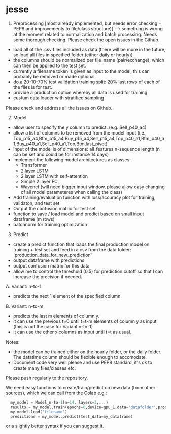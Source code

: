 # jesse


1. Preprocessing [most already implemented, but needs error checking + PEP8 and improvements to file/class structure)] --> something is wrong at the moment related to normalization and batch processing. Needs some thorough checking. Please check the open issues in the Github.

- load all of the .csv files included as data (there will be more in the future, so load all files in specified folder (either daily or hourly))
- the columns should be normalized per file_name (pair/exchange), which can then be applied to the test set. 
- currently a filename token is given as input to the model, this can probably be removed or made optional. 
- do a 20-10-70% test validation training split: 20% last rows of each of the files is for test. 
- provide a production option whereby all data is used for training
- custum data loader with stratified sampling

Please check and address all the issues on Github. 

2. Model

- allow user to specify the y column to predict. (e.g. Sell_p40_a4)
- allow a list of columns to be removed from the model input (i.e., Top_p15_a4,Btm_p15_a4,Buy_p15_a4,Sell_p15_a4,Top_p40_a1,Btm_p40_a1,Buy_p40_a1,Sell_p40_a1,Top,Btm,last_pivot)
- input of the model is of dimensions: all_features n-sequence length (n can be set and could be for instance 14 days)
- Implement the following model architectures as classes: 
  - Transformer
  - 2 layer LSTM
  - 2 layer LSTM with self-attention
  - Simple 2 layer FC
  - Wavenet (will need bigger input window, please allow easy changing of all model parameteres when calling the class)
- Add training/evaluation function with loss/accuracy plot for training, validaton, and test set
- Output the confusion matrix for test set
- function to save / load model and predict based on small input dataframe (m rows)
- batchnorm for training optimization

3. Predict
- create a predict function that loads the final production model on training + test set and feed in a csv from the data folder: 'production_data_for_new_prediction'
- output dataframe with predictions
- output confusion matrix for this data
- allow me to control the threshold (0.5) for prediction cutoff so that I can increase the precision if needed.

A. Variant: n-to-1

- predicts the next 1 element of the specified column. 


B. Variant: n-to-m

- predicts the last m elements of column y. 
- it can use the previous t=0 until t=t-m elements of column y as input (this is not the case for Variant n-to-1)
- it can use the other x columns as input until t=t as usual. 

Notes:
- the model can be trained either on the hourly folder, or the daily folder. The datatime column should be flexible enough to accomodate.
- Document code very well please and use PEP8 standard, it's ok to create many files/classes etc. 



Please push regularly to the repository. 


We need easy functions to create/train/predict on new data (from other sources), which we can call from the Colab e.g.: 

```python
  my_model = Model_n-to-1(n=14, layers=3,...)
  results = my_model.train(epochs=6,device=gpu_1,data='datafolder',production=False, save='filename')
  my_model.load('filename')
  predictions = my_model.predict(test_data=my_dataframe)
```


or a slightly better syntax if you can suggest it. 
